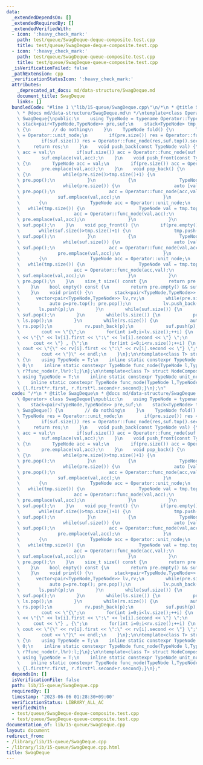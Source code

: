 ```yaml
---
data:
  _extendedDependsOn: []
  _extendedRequiredBy: []
  _extendedVerifiedWith:
  - icon: ':heavy_check_mark:'
    path: test/queue/SwagDeque-deque-composite.test.cpp
    title: test/queue/SwagDeque-deque-composite.test.cpp
  - icon: ':heavy_check_mark:'
    path: test/queue/SwagDeque-queue-composite.test.cpp
    title: test/queue/SwagDeque-queue-composite.test.cpp
  _isVerificationFailed: false
  _pathExtension: cpp
  _verificationStatusIcon: ':heavy_check_mark:'
  attributes:
    _deprecated_at_docs: md/data-structure/SwagDeque.md
    document_title: SwagDeque
    links: []
  bundledCode: "#line 1 \"lib/15-queue/SwagDeque.cpp\"\n/*\n * @title SwagDeque\n\
    \ * @docs md/data-structure/SwagDeque.md\n */\ntemplate<class Operator> class\
    \ SwagDeque{\npublic:\n    using TypeNode = typename Operator::TypeNode;\n   \
    \ stack<pair<TypeNode,TypeNode>> pre,suf;\n    stack<TypeNode> tmp;\n\n    SwagDeque()\
    \ {\n        // do nothing\n    }\n    TypeNode fold() {\n        TypeNode res\
    \ = Operator::unit_node;\n        if(pre.size()) res = Operator::func_node(pre.top().second,res);\n\
    \        if(suf.size()) res = Operator::func_node(res,suf.top().second);\n   \
    \     return res;\n    }\n    void push_back(const TypeNode val) {\n        TypeNode\
    \ acc = val;\n        if(suf.size()) acc = Operator::func_node(suf.top().second,val);\n\
    \        suf.emplace(val,acc);\n    }\n    void push_front(const TypeNode val)\
    \ {\n        TypeNode acc = val;\n        if(pre.size()) acc = Operator::func_node(val,pre.top().second);\n\
    \        pre.emplace(val,acc);\n    }\n    void pop_back() {\n        if(suf.empty())\
    \ {\n            while(pre.size()>tmp.size()+1) {\n                tmp.push(pre.top().first);\
    \ pre.pop();\n            }\n            {\n                TypeNode acc = Operator::unit_node;\n\
    \                while(pre.size()) {\n                    auto [val,_] = pre.top();\
    \ pre.pop();\n                    acc = Operator::func_node(acc,val);\n      \
    \              suf.emplace(val,acc);\n                }\n            }\n     \
    \       {\n                TypeNode acc = Operator::unit_node;\n             \
    \   while(tmp.size()) {\n                    TypeNode val = tmp.top(); tmp.pop();\n\
    \                    acc = Operator::func_node(val,acc);\n                   \
    \ pre.emplace(val,acc);\n                }\n            }\n        }\n       \
    \ suf.pop();\n    }\n    void pop_front() {\n        if(pre.empty()) {\n     \
    \       while(suf.size()>tmp.size()+1) {\n                tmp.push(suf.top().first);\
    \ suf.pop();\n            }\n            {\n                TypeNode acc = Operator::unit_node;\n\
    \                while(suf.size()) {\n                    auto [val,_] = suf.top();\
    \ suf.pop();\n                    acc = Operator::func_node(val,acc);\n      \
    \              pre.emplace(val,acc);\n                }\n            }\n     \
    \       {\n                TypeNode acc = Operator::unit_node;\n             \
    \   while(tmp.size()) {\n                    TypeNode val = tmp.top(); tmp.pop();\n\
    \                    acc = Operator::func_node(acc,val);\n                   \
    \ suf.emplace(val,acc);\n                }\n            }\n        }\n       \
    \ pre.pop();\n    }\n    size_t size() const {\n        return pre.size()+suf.size();\n\
    \    }\n    bool empty() const {\n        return pre.empty() && suf.empty();\n\
    \    }\n    void print() {\n        stack<pair<TypeNode,TypeNode>> ls,rs;\n  \
    \      vector<pair<TypeNode,TypeNode>> lv,rv;\n        while(pre.size()) {\n \
    \           auto p=pre.top(); pre.pop();\n            lv.push_back(p);\n     \
    \       ls.push(p);\n        }\n        while(suf.size()) {\n            rs.emplace(suf.top());\
    \ suf.pop();\n        }\n        while(ls.size()) {\n            pre.push(ls.top());\
    \ ls.pop();\n        }\n        while(rs.size()) {\n            auto p=rs.top();\
    \ rs.pop();\n            rv.push_back(p);\n            suf.push(p);\n        }\n\
    \        cout << \"{\";\n        for(int i=0;i<lv.size();++i) {\n            cout\
    \ << \"{\" << lv[i].first << \":\" << lv[i].second << \"} \";\n        }\n   \
    \     cout << \"} , {\";\n        for(int i=0;i<rv.size();++i) {\n           \
    \ cout << \"{\" << rv[i].first << \":\" << rv[i].second << \"} \";\n        }\n\
    \        cout << \"}\" << endl;\n    }\n};\n\ntemplate<class T> struct NodeGcd\
    \ {\n    using TypeNode = T;\n    inline static constexpr TypeNode unit_node =\
    \ 0;\n    inline static constexpr TypeNode func_node(TypeNode l,TypeNode r){return\
    \ r?func_node(r,l%r):l;}\n};\n\ntemplate<class T> struct NodeComposite {\n   \
    \ using TypeNode = T;\n    inline static constexpr TypeNode unit_node = {1,0};\n\
    \    inline static constexpr TypeNode func_node(TypeNode l,TypeNode r){return\
    \ {l.first*r.first, r.first*l.second+r.second};}\n};\n"
  code: "/*\n * @title SwagDeque\n * @docs md/data-structure/SwagDeque.md\n */\ntemplate<class\
    \ Operator> class SwagDeque{\npublic:\n    using TypeNode = typename Operator::TypeNode;\n\
    \    stack<pair<TypeNode,TypeNode>> pre,suf;\n    stack<TypeNode> tmp;\n\n   \
    \ SwagDeque() {\n        // do nothing\n    }\n    TypeNode fold() {\n       \
    \ TypeNode res = Operator::unit_node;\n        if(pre.size()) res = Operator::func_node(pre.top().second,res);\n\
    \        if(suf.size()) res = Operator::func_node(res,suf.top().second);\n   \
    \     return res;\n    }\n    void push_back(const TypeNode val) {\n        TypeNode\
    \ acc = val;\n        if(suf.size()) acc = Operator::func_node(suf.top().second,val);\n\
    \        suf.emplace(val,acc);\n    }\n    void push_front(const TypeNode val)\
    \ {\n        TypeNode acc = val;\n        if(pre.size()) acc = Operator::func_node(val,pre.top().second);\n\
    \        pre.emplace(val,acc);\n    }\n    void pop_back() {\n        if(suf.empty())\
    \ {\n            while(pre.size()>tmp.size()+1) {\n                tmp.push(pre.top().first);\
    \ pre.pop();\n            }\n            {\n                TypeNode acc = Operator::unit_node;\n\
    \                while(pre.size()) {\n                    auto [val,_] = pre.top();\
    \ pre.pop();\n                    acc = Operator::func_node(acc,val);\n      \
    \              suf.emplace(val,acc);\n                }\n            }\n     \
    \       {\n                TypeNode acc = Operator::unit_node;\n             \
    \   while(tmp.size()) {\n                    TypeNode val = tmp.top(); tmp.pop();\n\
    \                    acc = Operator::func_node(val,acc);\n                   \
    \ pre.emplace(val,acc);\n                }\n            }\n        }\n       \
    \ suf.pop();\n    }\n    void pop_front() {\n        if(pre.empty()) {\n     \
    \       while(suf.size()>tmp.size()+1) {\n                tmp.push(suf.top().first);\
    \ suf.pop();\n            }\n            {\n                TypeNode acc = Operator::unit_node;\n\
    \                while(suf.size()) {\n                    auto [val,_] = suf.top();\
    \ suf.pop();\n                    acc = Operator::func_node(val,acc);\n      \
    \              pre.emplace(val,acc);\n                }\n            }\n     \
    \       {\n                TypeNode acc = Operator::unit_node;\n             \
    \   while(tmp.size()) {\n                    TypeNode val = tmp.top(); tmp.pop();\n\
    \                    acc = Operator::func_node(acc,val);\n                   \
    \ suf.emplace(val,acc);\n                }\n            }\n        }\n       \
    \ pre.pop();\n    }\n    size_t size() const {\n        return pre.size()+suf.size();\n\
    \    }\n    bool empty() const {\n        return pre.empty() && suf.empty();\n\
    \    }\n    void print() {\n        stack<pair<TypeNode,TypeNode>> ls,rs;\n  \
    \      vector<pair<TypeNode,TypeNode>> lv,rv;\n        while(pre.size()) {\n \
    \           auto p=pre.top(); pre.pop();\n            lv.push_back(p);\n     \
    \       ls.push(p);\n        }\n        while(suf.size()) {\n            rs.emplace(suf.top());\
    \ suf.pop();\n        }\n        while(ls.size()) {\n            pre.push(ls.top());\
    \ ls.pop();\n        }\n        while(rs.size()) {\n            auto p=rs.top();\
    \ rs.pop();\n            rv.push_back(p);\n            suf.push(p);\n        }\n\
    \        cout << \"{\";\n        for(int i=0;i<lv.size();++i) {\n            cout\
    \ << \"{\" << lv[i].first << \":\" << lv[i].second << \"} \";\n        }\n   \
    \     cout << \"} , {\";\n        for(int i=0;i<rv.size();++i) {\n           \
    \ cout << \"{\" << rv[i].first << \":\" << rv[i].second << \"} \";\n        }\n\
    \        cout << \"}\" << endl;\n    }\n};\n\ntemplate<class T> struct NodeGcd\
    \ {\n    using TypeNode = T;\n    inline static constexpr TypeNode unit_node =\
    \ 0;\n    inline static constexpr TypeNode func_node(TypeNode l,TypeNode r){return\
    \ r?func_node(r,l%r):l;}\n};\n\ntemplate<class T> struct NodeComposite {\n   \
    \ using TypeNode = T;\n    inline static constexpr TypeNode unit_node = {1,0};\n\
    \    inline static constexpr TypeNode func_node(TypeNode l,TypeNode r){return\
    \ {l.first*r.first, r.first*l.second+r.second};}\n};"
  dependsOn: []
  isVerificationFile: false
  path: lib/15-queue/SwagDeque.cpp
  requiredBy: []
  timestamp: '2023-06-06 01:28:30+09:00'
  verificationStatus: LIBRARY_ALL_AC
  verifiedWith:
  - test/queue/SwagDeque-deque-composite.test.cpp
  - test/queue/SwagDeque-queue-composite.test.cpp
documentation_of: lib/15-queue/SwagDeque.cpp
layout: document
redirect_from:
- /library/lib/15-queue/SwagDeque.cpp
- /library/lib/15-queue/SwagDeque.cpp.html
title: SwagDeque
---
```

